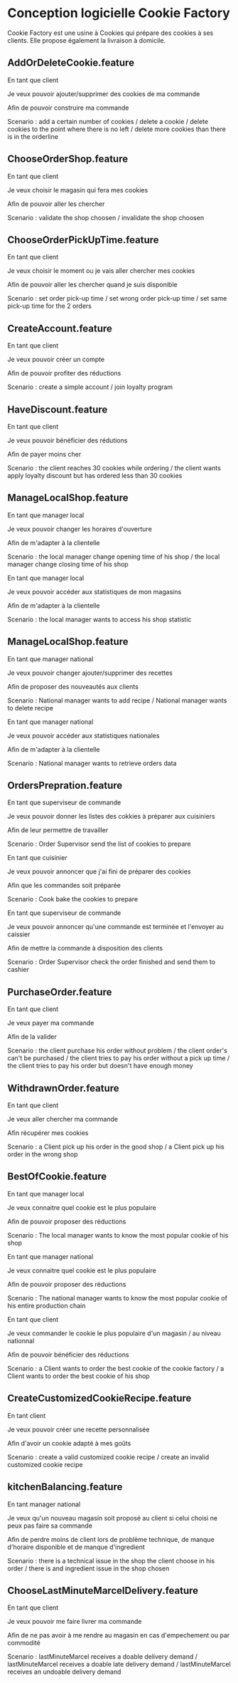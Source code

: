 # Conception logicielle Cookie Factory 

Cookie Factory est une usine à Cookies qui prépare des cookies à ses clients. Elle propose également la livraison à domicile.


## AddOrDeleteCookie.feature

En tant que client 

Je veux pouvoir ajouter/supprimer des cookies de ma commande

Afin de pouvoir construire ma commande

Scenario : add a certain number of cookies / delete a cookie / delete cookies to the point where there is no left / delete more cookies than there is in the orderline

## ChooseOrderShop.feature

En tant que client 

Je veux choisir le magasin qui fera mes cookies

Afin de pouvoir aller les chercher

Scenario : validate the shop choosen / invalidate the shop choosen

## ChooseOrderPickUpTime.feature

En tant que client 

Je veux choisir le moment ou je vais aller chercher mes cookies

Afin de pouvoir aller les chercher quand je suis disponible

Scenario : set order pick-up time / set wrong order pick-up time / set same pick-up time for the 2 orders

## CreateAccount.feature

En tant que client 

Je veux pouvoir créer un compte

Afin de pouvoir profiter des réductions

Scenario : create a simple account / join loyalty program 

## HaveDiscount.feature

En tant que client 

Je veux pouvoir bénéficier des rédutions

Afin de payer moins cher

Scenario : the client reaches 30 cookies while ordering / the client wants apply loyalty discount but has ordered less than 30 cookies
## ManageLocalShop.feature

En tant que manager local 

Je veux pouvoir changer les horaires d'ouverture

Afin de m'adapter à la clientelle

Scenario :  the local manager change opening time of his shop / the local manager change closing time of his shop

En tant que manager local 

Je veux pouvoir accéder aux statistiques de mon magasins

Afin de m'adapter à la clientelle

Scenario :  the local manager wants to access his shop statistic

## ManageLocalShop.feature

En tant que manager national

Je veux pouvoir changer ajouter/supprimer des recettes

Afin de proposer des nouveautés aux clients

Scenario :  National manager wants to add recipe / National manager wants to delete recipe

En tant que manager national 

Je veux pouvoir accéder aux statistiques nationales

Afin de m'adapter à la clientelle

Scenario :  National manager wants to retrieve orders data


## OrdersPrepration.feature

En tant que superviseur de commande

Je veux pouvoir donner les listes des cokkies à préparer aux cuisiniers

Afin de leur permettre de travailler

Scenario :  Order Supervisor send the list of cookies to prepare

En tant que cuisinier

Je veux pouvoir annoncer que j'ai fini de préparer des cookies

Afin que les commandes soit préparée

Scenario :  Cook bake the cookies to prepare

En tant que superviseur de commande

Je veux pouvoir annoncer qu'une commande est terminée et l'envoyer au caissier

Afin de mettre la commande à disposition des clients

Scenario :  Order Supervisor check the order finished and send them to cashier

## PurchaseOrder.feature

En tant que client

Je veux payer ma commande

Afin de la valider

Scenario :  the client purchase his order without problem / the client order's can't be purchased / the client tries to pay his order without a pick up time / the client tries to pay his order but doesn't have enough money

## WithdrawnOrder.feature

En tant que client

Je veux aller chercher ma commande

Afin récupérer mes cookies

Scenario :  a Client pick up his order in the good shop / a Client pick up his order in the wrong shop


## BestOfCookie.feature

En tant que manager local

Je veux connaitre quel cookie est le plus populaire

Afin de pouvoir proposer des réductions

Scenario :  The local manager wants to know the most popular cookie of his shop

En tant que manager national

Je veux connaitre quel cookie est le plus populaire

Afin de pouvoir proposer des réductions

Scenario :  The national manager wants to know the most popular cookie of his entire production chain

En tant que client

Je veux commander le cookie le plus populaire d'un magasin / au niveau nationnal

Afin de pouvoir bénéficier des réductions

Scenario :  a Client wants to order the best cookie of the cookie factory / a Client wants to order the best cookie of his shop

## CreateCustomizedCookieRecipe.feature

En tant client

Je veux pouvoir créer une recette personnalisée

Afin d'avoir un cookie adapté à mes goûts

Scenario :  create a valid customized cookie recipe / create an invalid customized cookie recipe

## kitchenBalancing.feature

En tant manager national

Je veux qu'un nouveau magasin soit proposé au client si celui choisi ne peux pas faire sa commande

Afin de perdre moins de client lors de problème technique, de manque d'horaire disponible et de manque d'ingredient

Scenario :  there is a technical issue in the shop the client choose in his order / there is and ingredient issue in the shop chosen

## ChooseLastMinuteMarcelDelivery.feature

En tant que client 

Je veux pouvoir me faire livrer ma commande

Afin de ne pas avoir à me rendre au magasin en cas d'empechement ou par commodité

Scenario : lastMinuteMarcel receives a doable delivery demand / lastMinuteMarcel receives a doable late delivery demand / lastMinuteMarcel receives an undoable delivery demand



